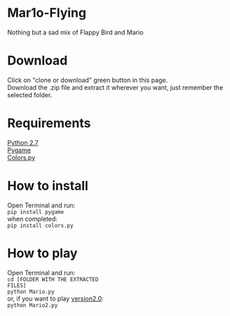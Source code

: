 # Mar1o-Flying
Nothing but a sad mix of Flappy Bird and Mario

# Download
Click on "clone or download" green button in this page.<br>
Download the .zip file and extract it wherever you want, just remember the selected folder.

# Requirements
[Python 2.7](https://www.python.org)<br>
[Pygame](https://www.pygame.org)<br>
[Colors.py](https://www.github.com/mattrobenolt/colors.py)

# How to install
Open Terminal and run:<br>
<code>pip install pygame</code> <br>
when completed:<br>
<code>pip install colors.py</code>

# How to play
Open Terminal and run:<br>
<code>cd [FOLDER WITH THE EXTRACTED FILES]</code><br>
<code>python Mario.py</code><br>
or, if you want to play [version2.0](https://github.com/Krusty27/Mar1o-Flying/blob/master/Mario2.py):<br>
<code>python Mario2.py</code>
